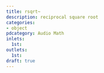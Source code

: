 ```yaml
---
title: rsqrt~
description: reciprocal square root
categories:
- object
pdcategory: Audio Math
inlets:
  1st:
outlets:
  1st:
draft: true
---
```


